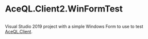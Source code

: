 # AceQL.Client2.WinFormTest

<img src="https://www.aceql.com/favicon.png" alt=""/>

Visual Studio 2019 project with a simple Windows Form to use to test <a href="https://github.com/kawansoft/AceQL.Client">AceQL.Client</a>. 

